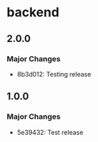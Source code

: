 # backend

## 2.0.0

### Major Changes

- 8b3d012: Testing release

## 1.0.0

### Major Changes

- 5e39432: Test release
